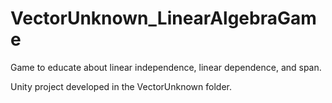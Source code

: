 # VectorUnknown_LinearAlgebraGame

Game to educate about linear independence, linear dependence, and span.

Unity project developed in the VectorUnknown folder.

